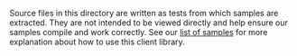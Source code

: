 Source files in this directory are written as tests from which samples are extracted.
They are not intended to be viewed directly and help ensure our samples compile and work correctly.
See our [list of samples](https://github.com/Azure/azure-sdk-for-net/tree/main/sdk/loadtestservice/Azure.Developer.Playwright.NUnit/samples) for more explanation about how to use this client library.